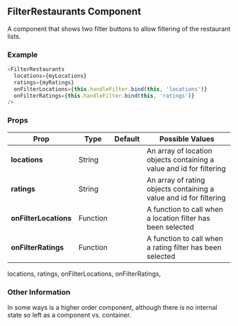 ## FilterRestaurants Component
A component that shows two filter buttons to allow filtering of the restaurant lists.

### Example

```js
<FilterRestaurants 
  locations={myLocations}
  ratings={myRatings}
  onFilterLocations={this.handleFilter.bind(this, 'locations')}
  onFilterRatings={this.handleFilter.bind(this, 'ratings')}
/>
```

### Props

| Prop          | Type     | Default     | Possible Values
| ------------- | -------- | ----------- | ---------------------------------------------
| **locations**    | String   |             | An array of location objects containing a value and id for filtering
| **ratings**    | String   |             | An array of rating objects containing a value and id for filtering
| **onFilterLocations**    | Function   |             | A function to call when a location filter has been selected
| **onFilterRatings**    | Function   |             | A function to call when a rating filter has been selected

  locations,
  ratings,
  onFilterLocations,
  onFilterRatings,

### Other Information
In some ways is a higher order component, although there is no internal state so left as a component vs. container.
